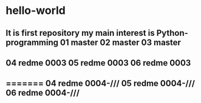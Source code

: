 # hello-world
It is first repository
my main interest is Python-programming
01 master
02 master
03 master
----------------
04 redme 0003
05 redme 0003
06 redme 0003
---------------
=======
04 redme 0004-///
05 redme 0004-///
06 redme 0004-///
-----------------
